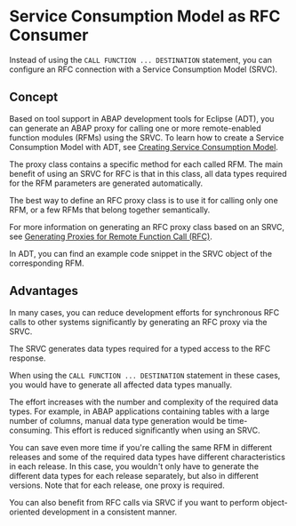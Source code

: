 <!-- loioa69e99c457a54ff881adcff843eea950 -->

# Service Consumption Model as RFC Consumer

Instead of using the `CALL FUNCTION ... DESTINATION` statement, you can configure an RFC connection with a Service Consumption Model \(SRVC\).



<a name="loioa69e99c457a54ff881adcff843eea950__section_byf_hlz_qsb"/>

## Concept

Based on tool support in ABAP development tools for Eclipse \(ADT\), you can generate an ABAP proxy for calling one or more remote-enabled function modules \(RFMs\) using the SRVC. To learn how to create a Service Consumption Model with ADT, see [Creating Service Consumption Model](https://help.sap.com/docs/abap-cloud/abap-development-tools-user-guide/creating-service-consumption-model?version=sap_btp).

The proxy class contains a specific method for each called RFM. The main benefit of using an SRVC for RFC is that in this class, all data types required for the RFM parameters are generated automatically.

The best way to define an RFC proxy class is to use it for calling only one RFM, or a few RFMs that belong together semantically.

For more information on generating an RFC proxy class based on an SRVC, see [Generating Proxies for Remote Function Call \(RFC\)](https://help.sap.com/docs/abap-cloud/abap-development-tools-user-guide/generating-proxies-for-remote-function-call-rfc?version=sap_btp).

In ADT, you can find an example code snippet in the SRVC object of the corresponding RFM.



<a name="loioa69e99c457a54ff881adcff843eea950__section_mlp_xlz_qsb"/>

## Advantages

In many cases, you can reduce development efforts for synchronous RFC calls to other systems significantly by generating an RFC proxy via the SRVC.

The SRVC generates data types required for a typed access to the RFC response.

When using the `CALL FUNCTION ... DESTINATION` statement in these cases, you would have to generate all affected data types manually.

The effort increases with the number and complexity of the required data types. For example, in ABAP applications containing tables with a large number of columns, manual data type generation would be time-consuming. This effort is reduced significantly when using an SRVC.

You can save even more time if you're calling the same RFM in different releases and some of the required data types have different characteristics in each release. In this case, you wouldn't only have to generate the different data types for each release separately, but also in different versions. Note that for each release, one proxy is required.

You can also benefit from RFC calls via SRVC if you want to perform object-oriented development in a consistent manner.

